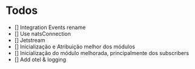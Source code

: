 # Todos
* [] Integration Events rename
* [] Use natsConnection
* [] Jetstream
* [] Inicialização e Atribuição melhor dos módulos
* [] Inicialização do módulo melhorada, principalmente dos subscribers
* [] Add otel & logging